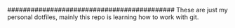 ###########################################
These are just my personal dotfiles, mainly this repo is learning how to work with git.
